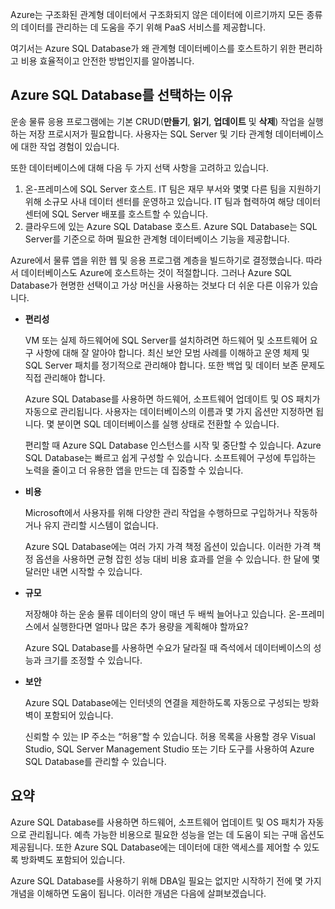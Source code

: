 Azure는 구조화된 관계형 데이터에서 구조화되지 않은 데이터에 이르기까지 모든 종류의 데이터를 관리하는 데 도움을 주기 위해 PaaS 서비스를 제공합니다.

여기서는 Azure SQL Database가 왜 관계형 데이터베이스를 호스트하기 위한 편리하고 비용 효율적이고 안전한 방법인지를 알아봅니다.

## <a name="why-choose-azure-sql-database"></a>Azure SQL Database를 선택하는 이유

운송 물류 응용 프로그램에는 기본 CRUD(**만들기**, **읽기**, **업데이트** 및 **삭제**) 작업을 실행하는 저장 프로시저가 필요합니다. 사용자는 SQL Server 및 기타 관계형 데이터베이스에 대한 작업 경험이 있습니다.

또한 데이터베이스에 대해 다음 두 가지 선택 사항을 고려하고 있습니다.

1. 온-프레미스에 SQL Server 호스트. IT 팀은 재무 부서와 몇몇 다른 팀을 지원하기 위해 소규모 사내 데이터 센터를 운영하고 있습니다. IT 팀과 협력하여 해당 데이터 센터에 SQL Server 배포를 호스트할 수 있습니다.
1. 클라우드에 있는 Azure SQL Database 호스트. Azure SQL Database는 SQL Server를 기준으로 하며 필요한 관계형 데이터베이스 기능을 제공합니다.

Azure에서 물류 앱을 위한 웹 및 응용 프로그램 계층을 빌드하기로 결정했습니다. 따라서 데이터베이스도 Azure에 호스트하는 것이 적절합니다. 그러나 Azure SQL Database가 현명한 선택이고 가상 머신을 사용하는 것보다 더 쉬운 다른 이유가 있습니다.

* **편리성**

    VM 또는 실제 하드웨어에 SQL Server를 설치하려면 하드웨어 및 소프트웨어 요구 사항에 대해 잘 알아야 합니다. 최신 보안 모범 사례를 이해하고 운영 체제 및 SQL Server 패치를 정기적으로 관리해야 합니다. 또한 백업 및 데이터 보존 문제도 직접 관리해야 합니다.

    Azure SQL Database를 사용하면 하드웨어, 소프트웨어 업데이트 및 OS 패치가 자동으로 관리됩니다. 사용자는 데이터베이스의 이름과 몇 가지 옵션만 지정하면 됩니다. 몇 분이면 SQL 데이터베이스를 실행 상태로 전환할 수 있습니다.

    편리할 때 Azure SQL Database 인스턴스를 시작 및 중단할 수 있습니다. Azure SQL Database는 빠르고 쉽게 구성할 수 있습니다. 소프트웨어 구성에 투입하는 노력을 줄이고 더 유용한 앱을 만드는 데 집중할 수 있습니다.
* **비용**

    Microsoft에서 사용자를 위해 다양한 관리 작업을 수행하므로 구입하거나 작동하거나 유지 관리할 시스템이 없습니다.

    Azure SQL Database에는 여러 가지 가격 책정 옵션이 있습니다. 이러한 가격 책정 옵션을 사용하면 균형 잡힌 성능 대비 비용 효과를 얻을 수 있습니다. 한 달에 몇 달러만 내면 시작할 수 있습니다.
* **규모**
 
    저장해야 하는 운송 물류 데이터의 양이 매년 두 배씩 늘어나고 있습니다. 온-프레미스에서 실행한다면 얼마나 많은 추가 용량을 계획해야 할까요?

    Azure SQL Database를 사용하면 수요가 달라질 때 즉석에서 데이터베이스의 성능과 크기를 조정할 수 있습니다.

* **보안**

    Azure SQL Database에는 인터넷의 연결을 제한하도록 자동으로 구성되는 방화벽이 포함되어 있습니다.

    신뢰할 수 있는 IP 주소는 “허용”할 수 있습니다. 허용 목록을 사용할 경우 Visual Studio, SQL Server Management Studio 또는 기타 도구를 사용하여 Azure SQL Database를 관리할 수 있습니다.

## <a name="summary"></a>요약

Azure SQL Database를 사용하면 하드웨어, 소프트웨어 업데이트 및 OS 패치가 자동으로 관리됩니다. 예측 가능한 비용으로 필요한 성능을 얻는 데 도움이 되는 구매 옵션도 제공됩니다. 또한 Azure SQL Database에는 데이터에 대한 액세스를 제어할 수 있도록 방화벽도 포함되어 있습니다.

Azure SQL Database를 사용하기 위해 DBA일 필요는 없지만 시작하기 전에 몇 가지 개념을 이해하면 도움이 됩니다. 이러한 개념은 다음에 살펴보겠습니다.